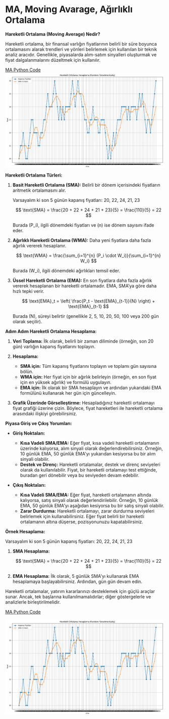 # MA, Moving Avarage, Ağırlıklı Ortalama

**Hareketli Ortalama (Moving Average) Nedir?**

Hareketli ortalama, bir finansal varlığın fiyatlarının belirli bir süre boyunca ortalamasını alarak trendleri ve yönleri belirlemek için kullanılan bir teknik analiz aracıdır. Genellikle, piyasalarda alım-satım sinyalleri oluşturmak ve fiyat dalgalanmalarını düzeltmek için kullanılır.

[MA Python Code](ma.py)
![MA](./images/ma.png)

**Hareketli Ortalama Türleri:**

1. **Basit Hareketli Ortalama (SMA):** Belirli bir dönem içerisindeki fiyatların aritmetik ortalamasını alır.
   
   Varsayalım ki son 5 günün kapanış fiyatları: 20, 22, 24, 21, 23

   $$
   \text{SMA} = \frac{20 + 22 + 24 + 21 + 23}{5} = \frac{110}{5} = 22
   $$

   Burada \(P_i\), ilgili dönemdeki fiyatları ve \(n\) ise dönem sayısını ifade eder.

2. **Ağırlıklı Hareketli Ortalama (WMA):** Daha yeni fiyatlara daha fazla ağırlık vererek hesaplanır.

   $$
   \text{WMA} = \frac{\sum_{i=1}^{n} (P_i \cdot W_i)}{\sum_{i=1}^{n} W_i}
   $$

   Burada \(W_i\), ilgili dönemdeki ağırlıkları temsil eder.

3. **Üssel Hareketli Ortalama (EMA):** En son fiyatlara daha fazla ağırlık vererek hesaplanan bir hareketli ortalamadır. EMA, SMA’ya göre daha hızlı tepki verir.

   $$
   \text{EMA}_t = \left( \frac{P_t - \text{EMA}_{t-1}}{N} \right) + \text{EMA}_{t-1}
   $$

   Burada \(N\), süreyi belirtir (genellikle 2, 5, 10, 20, 50, 100 veya 200 gün olarak seçilir).

**Adım Adım Hareketli Ortalama Hesaplama:**

1. **Veri Toplama:** İlk olarak, belirli bir zaman diliminde (örneğin, son 20 gün) varlığın kapanış fiyatlarını toplayın.

2. **Hesaplama:**
   - **SMA için:** Tüm kapanış fiyatlarını toplayın ve toplamı gün sayısına bölün.
   - **WMA için:** Her fiyat için bir ağırlık belirleyin (örneğin, en son fiyat için en yüksek ağırlık) ve formülü uygulayın.
   - **EMA için:** İlk olarak bir SMA hesaplayın ve ardından yukarıdaki EMA formülünü kullanarak her gün için güncelleyin.

3. **Grafik Üzerinde Görselleştirme:** Hesapladığınız hareketli ortalamayı fiyat grafiği üzerine çizin. Böylece, fiyat hareketleri ile hareketli ortalama arasındaki ilişkiyi görebilirsiniz.

**Piyasa Giriş ve Çıkış Yorumları:**

- **Giriş Noktaları:**
  - **Kısa Vadeli SMA/EMA:** Eğer fiyat, kısa vadeli hareketli ortalamanın üzerinde kalıyorsa, alım sinyali olarak değerlendirebilirsiniz. Örneğin, 10 günlük EMA, 50 günlük EMA'yı yukarıdan kesiyorsa bu bir alım sinyali olabilir.
  - **Destek ve Direnç:** Hareketli ortalamalar, destek ve direnç seviyeleri olarak da kullanılabilir. Fiyat, bir hareketli ortalamayı test ettiğinde, buradan geri dönebilir veya bu seviyeden devam edebilir.

- **Çıkış Noktaları:**
  - **Kısa Vadeli SMA/EMA:** Eğer fiyat, hareketli ortalamanın altında kalıyorsa, satış sinyali olarak değerlendirilebilir. Örneğin, 10 günlük EMA, 50 günlük EMA'yı aşağıdan kesiyorsa bu bir satış sinyali olabilir.
  - **Zarar Durdurma:** Hareketli ortalamayı, zarar durdurma seviyeleri belirlemek için kullanabilirsiniz. Eğer fiyat belirli bir hareketli ortalamanın altına düşerse, pozisyonunuzu kapatabilirsiniz.

**Örnek Hesaplama:**

Varsayalım ki son 5 günün kapanış fiyatları: 20, 22, 24, 21, 23

1. **SMA Hesaplama:**

   $$
   \text{SMA} = \frac{20 + 22 + 24 + 21 + 23}{5} = \frac{110}{5} = 22
   $$

2. **EMA Hesaplama:** İlk olarak, 5 günlük SMA'yı kullanarak EMA hesaplamaya başlayabilirsiniz. Ardından, gün gün devam edin.

Hareketli ortalamalar, yatırım kararlarınızı desteklemek için güçlü araçlar sunar. Ancak, tek başlarına kullanılmamalıdırlar; diğer göstergelerle ve analizlerle birleştirilmelidir.

[MA Python Code](ma.py)

![MA](./images/ma.png)